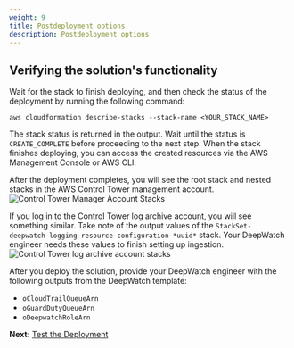 ```yaml
---
weight: 9
title: Postdeployment options
description: Postdeployment options
---
```


## Verifying the solution's functionality

Wait for the stack to finish deploying, and then check the status of the deployment by running the following command:

   ```
   aws cloudformation describe-stacks --stack-name <YOUR_STACK_NAME>
   ```

   The stack status is returned in the output. Wait until the status is `CREATE_COMPLETE` before proceeding to the next step. When the stack finishes deploying, you can access the created resources via the AWS Management Console or AWS CLI.

After the deployment completes, you will see the root stack and nested stacks in the AWS Control Tower management account.
![Control Tower Manager Account Stacks](/images/test-deployment.png)

If you log in to the Control Tower log archive account, you will see something similar. Take note of the output values of the `StackSet-deepwatch-logging-resource-configuration-*uuid*` stack. Your DeepWatch engineer needs these values to finish setting up ingestion.
![Control Tower log archive account stacks](/images/test-deployment2.png)


After you deploy the solution, provide your DeepWatch engineer with the following outputs from the DeepWatch template:

- `oCloudTrailQueueArn`
- `oGuardDutyQueueArn`
- `oDeepwatchRoleArn`

**Next:** [Test the Deployment](/test-deployment/index.html)